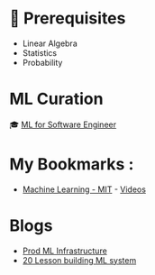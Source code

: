 # :closed_lock_with_key: Prerequisites
* Linear Algebra
* Statistics
* Probability


# ML Curation 

:mortar_board: [ML for Software Engineer](https://github.com/ZuzooVn/machine-learning-for-software-engineers)



# My Bookmarks :
* [Machine Learning - MIT](https://ocw.mit.edu/courses/electrical-engineering-and-computer-science/6-867-machine-learning-fall-2006/) - [Videos](https://www.youtube.com/watch?v=h0e2HAPTGF4&t=4s)

# Blogs 
* [Prod ML Infrastructure](https://machinelearningmastery.com/building-a-production-machine-learning-infrastructure/)
* [20 Lesson building ML system](https://www.kdnuggets.com/2015/12/xamat-20-lessons-building-machine-learning-systems.html)
